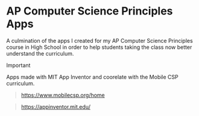 # AP Computer Science Principles Apps
A culmination of the apps I created for my AP Computer Science Principles course in High School in order to help students taking the class now better understand the curriculum.

> [!IMPORTANT]
> Apps made with MIT App Inventor and coorelate with the Mobile CSP curriculum.

> https://www.mobilecsp.org/home

> https://appinventor.mit.edu/
